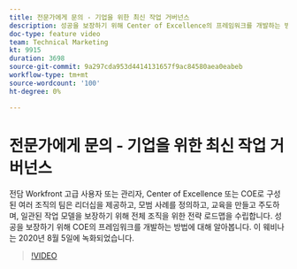 ```yaml
---
title: 전문가에게 문의 - 기업을 위한 최신 작업 거버넌스
description: 성공을 보장하기 위해 Center of Excellence의 프레임워크를 개발하는 방법에 대해 알아봅니다. 이 웨비나는 2020년 8월 5일에 녹화되었습니다.
doc-type: feature video
team: Technical Marketing
kt: 9915
duration: 3698
source-git-commit: 9a297cda953d4414131657f9ac84580aea0eabeb
workflow-type: tm+mt
source-wordcount: '100'
ht-degree: 0%

---
```


# 전문가에게 문의 - 기업을 위한 최신 작업 거버넌스

전담 Workfront 고급 사용자 또는 관리자, Center of Excellence 또는 COE로 구성된 여러 조직의 팀은 리더십을 제공하고, 모범 사례를 정의하고, 교육을 만들고 주도하며, 일관된 작업 모델을 보장하기 위해 전체 조직을 위한 전략 로드맵을 수립합니다. 성공을 보장하기 위해 COE의 프레임워크를 개발하는 방법에 대해 알아봅니다. 이 웨비나는 2020년 8월 5일에 녹화되었습니다.

>[!VIDEO](https://video.tv.adobe.com/v/341121/?quality=12)
